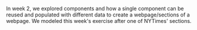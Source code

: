 In week 2, we explored components and how a single component can be reused and populated with different data to create a webpage/sections of a webpage. We modeled this week's exercise after one of NYTimes' sections.

